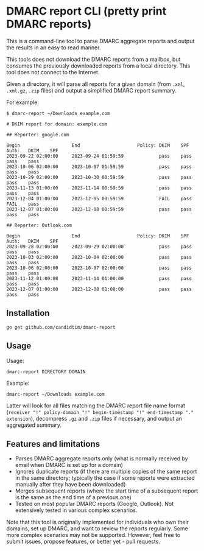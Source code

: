 # DMARC report CLI (pretty print DMARC reports)

This is a command-line tool to parse DMARC aggregate reports and output the
results in an easy to read manner.

This tools does not download the DMARC reports from a mailbox, but consumes the
previously downloaded reports from a local directory. This tool does not
connect to the Internet.

Given a directory, it will parse all reports for a given domain (from `.xml`,
`.xml.gz`, `.zip` files) and output a simplified DMARC report summary.

For example:

    $ dmarc-report ~/Downloads example.com

    # DKIM report for domain: example.com

    ## Reporter: google.com

    Begin                   End                     Policy: DKIM    SPF     Auth:   DKIM    SPF
    2023-09-22 02:00:00     2023-09-24 01:59:59             pass    pass            pass    pass
    2023-10-06 02:00:00     2023-10-07 01:59:59             pass    pass            pass    pass
    2023-10-29 02:00:00     2023-10-30 00:59:59             pass    pass            pass    pass
    2023-11-13 01:00:00     2023-11-14 00:59:59             pass    pass            pass    pass
    2023-12-04 01:00:00     2023-12-05 00:59:59             FAIL    pass            FAIL    pass
    2023-12-07 01:00:00     2023-12-08 00:59:59             pass    pass            pass    pass

    ## Reporter: Outlook.com

    Begin                   End                     Policy: DKIM    SPF     Auth:   DKIM    SPF
    2023-09-28 02:00:00     2023-09-29 02:00:00             pass    pass            pass    pass
    2023-10-03 02:00:00     2023-10-04 02:00:00             pass    pass            pass    pass
    2023-10-06 02:00:00     2023-10-07 02:00:00             pass    pass            pass    pass
    2023-11-12 01:00:00     2023-11-14 01:00:00             pass    pass            pass    pass
    2023-12-07 01:00:00     2023-12-08 01:00:00             pass    pass            pass    pass

## Installation

    go get github.com/candidtim/dmarc-report

## Usage

Usage:

    dmarc-report DIRECTORY DOMAIN

Example:

    dmarc-report ~/Downloads example.com

Latter will look for all files matching the DMARC report file name format
(`receiver "!" policy-domain "!" begin-timestamp "!" end-timestamp "." extension`),
decompress `.gz` and `.zip` files if necessary, and output an aggregated
summary.

## Features and limitations

 - Parses DMARC aggregate reports only (what is normally received by email when
   DMARC is set up for a domain)
 - Ignores duplicate reports (if there are multiple copies of the same report
   in the same directory; typically the case if some reports were extracted
   manually after they have been downloaded)
 - Merges subsequent reports (where the start time of a subsequent report is
   the same as the end time of a previous one)
 - Tested on most popular DMARC reports (Google, Outlook). Not extensively
   tested in various complex scenarios.


Note that this tool is originally implemented for individuals who own their domains,
set up DMARC, and want to review the reports regularly. Some more complex
scenarios may not be supported. However, feel free to submit issues, propose
features, or better yet - pull requests.
